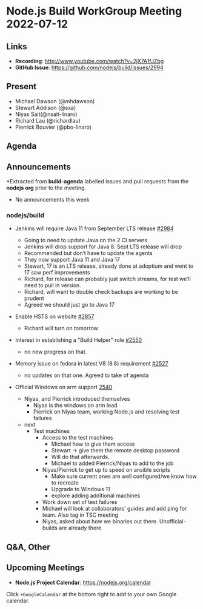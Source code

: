# Node.js  Build WorkGroup Meeting 2022-07-12

## Links

* **Recording**:  http://www.youtube.com/watch?v=2jX7A1fJZbg
* **GitHub Issue**: https://github.com/nodejs/build/issues/2994

## Present

* Michael Dawson (@mhdawson)
* Stewart Addison (@sxa)
* Niyas Sait(@nsait-linaro)
* Richard Lau (@richardlau)
* Pierrick Bouvier (@pbo-linaro)

## Agenda

## Announcements

*Extracted from **build-agenda** labelled issues and pull requests from the **nodejs org** prior to the meeting.

* No announcements this week

### nodejs/build

* Jenkins will require Java 11 from September LTS release [#2984](https://github.com/nodejs/build/issues/2984)
  * Going to need to update Java on the 2 CI servers
  * Jenkins will drop support for Java 8. Sept LTS release will drop
  * Recommended but don’t have to update the agents
  * They now support Java 11 and Java 17
  * Stewart, 17 is an LTS release, already done at adoptium and went to 17
     saw perf improvements
  * Richard, for release can probably just switch streams, for test we’ll need to pull
     in version.
  * Richard, will want to double check backups are working to be prudent
  * Agreed we should just go to Java 17

* Enable HSTS on website [#2857](https://github.com/nodejs/build/issues/2857)
  * Richard will turn on tomorrow

* Interest in establishing a "Build Helper" role [#2550](https://github.com/nodejs/build/issues/2550)
  * no new progress on that.

* Memory issue on fedora in latest V8 (8.8) requirement [#2527](https://github.com/nodejs/build/issues/2527)
  * no updates on that one. Agreed to take of agenda

* Official Windows on arm support [2540](https://github.com/nodejs/build/issues/2540)
  * Niyas, and Pierrick introduced themselves
    * Niyas is the windows on arm lead
    * Pierrick on Niyas team, working Node.js and resolving test failures
  * next
    * Test machines
      * Access to the test machines
        *  Michael how to give them access
        *  Stewart -> give them the remote desktop password
          * Will do that afterwards.
        * Michael to added Pierrick/Niyas to add to the job
      * Niyas/Pierrick to get up to speed on ansible scripts
        * Make sure current ones are well configured/we know how to recreate
        * Upgrade to Windows 11
        * explore adding additional machines
      * Work down set of test failures
      * Michael will look at collaborators' guides and add ping for team. Also tag in TSC meeting
      * Niyas, asked about how we binaries out there.  Unofficial-builds are already there

## Q&A, Other

## Upcoming Meetings

* **Node.js Project Calendar**: <https://nodejs.org/calendar>


Click `+GoogleCalendar` at the bottom right to add to your own Google calendar.
